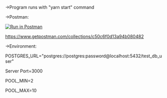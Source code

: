->Program runs with "yarn start" command

->Postman:

[![Run in Postman](https://run.pstmn.io/button.svg)](https://app.getpostman.com/run-collection/16814042-39a5cd83-cacd-43ea-a287-606500359c08?action=collection%2Ffork&collection-url=entityId%3D16814042-39a5cd83-cacd-43ea-a287-606500359c08%26entityType%3Dcollection%26workspaceId%3Dd5c2900f-8978-469c-909e-f1ba7c540219)

https://www.getpostman.com/collections/c50c6f0d13a94b080482

->Environment:

POSTGRES_URL="postgres://postgres:password@localhost:5432/test_db_user"

Server Port=3000

POOL_MIN=2

POOL_MAX=10
